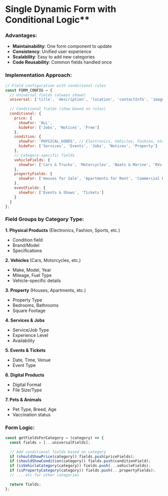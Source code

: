 # Single Dynamic Form with Conditional Logic**

### **Advantages:**
- **Maintainability**: One form component to update
- **Consistency**: Unified user experience
- **Scalability**: Easy to add new categories
- **Code Reusability**: Common fields handled once

### **Implementation Approach:**

```javascript
// Field configuration with conditional rules
const FORM_CONFIG = {
  // Universal fields (always shown)
  universal: ['title', 'description', 'location', 'contactInfo', 'images'],
  
  // Conditional fields (show based on rules)
  conditional: {
    price: {
      showFor: 'ALL',
      hideFor: ['Jobs', 'Notices', 'Free']
    },
    condition: {
      showFor: 'PHYSICAL_GOODS', // Electronics, Vehicles, Fashion, etc.
      hideFor: ['Services', 'Events', 'Jobs', 'Notices', 'Property']
    },
    // Category-specific fields
    vehicleFields: {
      showFor: ['Cars & Trucks', 'Motorcycles', 'Boats & Marine', 'RVs & Campers']
    },
    propertyFields: {
      showFor: ['Houses for Sale', 'Apartments for Rent', 'Commercial Property', 'Vacation Rentals']
    },
    eventFields: {
      showFor: ['Events & Shows', 'Tickets']
    }
  }
};
```

### **Field Groups by Category Type:**

**1. Physical Products** (Electronics, Fashion, Sports, etc.)
- Condition field
- Brand/Model
- Specifications

**2. Vehicles** (Cars, Motorcycles, etc.)
- Make, Model, Year
- Mileage, Fuel Type
- Vehicle-specific details

**3. Property** (Houses, Apartments, etc.)
- Property Type
- Bedrooms, Bathrooms
- Square Footage

**4. Services & Jobs**
- Service/Job Type
- Experience Level
- Availability

**5. Events & Tickets**
- Date, Time, Venue
- Event Type

**6. Digital Products**
- Digital Format
- File Size/Type

**7. Pets & Animals**
- Pet Type, Breed, Age
- Vaccination status

### **Form Logic:**
```javascript
const getFieldsForCategory = (category) => {
  const fields = [...universalFields];
  
  // Add conditional fields based on category
  if (shouldShowPrice(category)) fields.push(priceFields);
  if (shouldShowCondition(category)) fields.push(conditionField);
  if (isVehicleCategory(category)) fields.push(...vehicleFields);
  if (isPropertyCategory(category)) fields.push(...propertyFields);
  // ... etc for other categories
  
  return fields;
};
```

